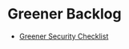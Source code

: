 # Greener Backlog
- [Greener Security Checklist](https://github.com/vaughanknight/greener/blob/main/GreenerChecklist.csv)
